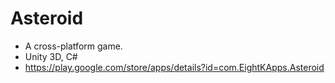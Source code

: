# Asteroid
- A cross-platform game.
- Unity 3D, C#
- https://play.google.com/store/apps/details?id=com.EightKApps.Asteroid
